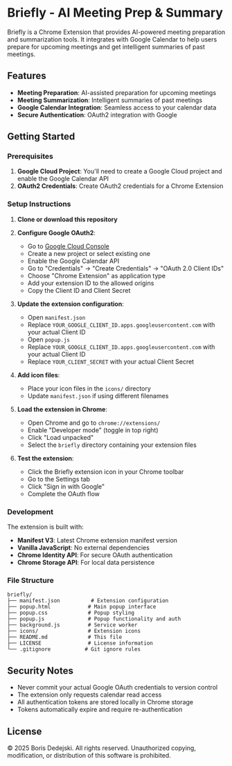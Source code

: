 # Briefly - AI Meeting Prep & Summary

Briefly is a Chrome Extension that provides AI-powered meeting preparation and summarization tools. It integrates with Google Calendar to help users prepare for upcoming meetings and get intelligent summaries of past meetings.

## Features

- **Meeting Preparation**: AI-assisted preparation for upcoming meetings
- **Meeting Summarization**: Intelligent summaries of past meetings
- **Google Calendar Integration**: Seamless access to your calendar data
- **Secure Authentication**: OAuth2 integration with Google

## Getting Started

### Prerequisites

1. **Google Cloud Project**: You'll need to create a Google Cloud project and enable the Google Calendar API
2. **OAuth2 Credentials**: Create OAuth2 credentials for a Chrome Extension

### Setup Instructions

1. **Clone or download this repository**
2. **Configure Google OAuth2**:
   - Go to [Google Cloud Console](https://console.cloud.google.com/)
   - Create a new project or select existing one
   - Enable the Google Calendar API
   - Go to "Credentials" → "Create Credentials" → "OAuth 2.0 Client IDs"
   - Choose "Chrome Extension" as application type
   - Add your extension ID to the allowed origins
   - Copy the Client ID and Client Secret

3. **Update the extension configuration**:
   - Open `manifest.json`
   - Replace `YOUR_GOOGLE_CLIENT_ID.apps.googleusercontent.com` with your actual Client ID
   - Open `popup.js`
   - Replace `YOUR_GOOGLE_CLIENT_ID.apps.googleusercontent.com` with your actual Client ID
   - Replace `YOUR_CLIENT_SECRET` with your actual Client Secret

4. **Add icon files**:
   - Place your icon files in the `icons/` directory
   - Update `manifest.json` if using different filenames

5. **Load the extension in Chrome**:
   - Open Chrome and go to `chrome://extensions/`
   - Enable "Developer mode" (toggle in top right)
   - Click "Load unpacked"
   - Select the `briefly` directory containing your extension files

6. **Test the extension**:
   - Click the Briefly extension icon in your Chrome toolbar
   - Go to the Settings tab
   - Click "Sign in with Google"
   - Complete the OAuth flow

### Development

The extension is built with:
- **Manifest V3**: Latest Chrome extension manifest version
- **Vanilla JavaScript**: No external dependencies
- **Chrome Identity API**: For secure OAuth authentication
- **Chrome Storage API**: For local data persistence

### File Structure

```
briefly/
├── manifest.json          # Extension configuration
├── popup.html            # Main popup interface
├── popup.css             # Popup styling
├── popup.js              # Popup functionality and auth
├── background.js         # Service worker
├── icons/                # Extension icons
├── README.md             # This file
├── LICENSE               # License information
└── .gitignore           # Git ignore rules
```

## Security Notes

- Never commit your actual Google OAuth credentials to version control
- The extension only requests calendar read access
- All authentication tokens are stored locally in Chrome storage
- Tokens automatically expire and require re-authentication

## License

© 2025 Boris Dedejski. All rights reserved. Unauthorized copying, modification, or distribution of this software is prohibited.
